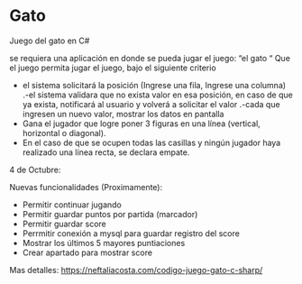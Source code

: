 # Gato
Juego del gato en C#


se requiera una aplicación en donde se pueda jugar el juego: “el gato “
Que el juego permita jugar el juego, bajo el siguiente criterio
- el sistema solicitará la posición (Ingrese una fila, Ingrese una columna)
.-el sistema validara que no exista valor en esa posición, en caso de que ya exista, notificará al usuario y volverá a solicitar el valor 
.-cada que ingresen un nuevo valor, mostrar los datos en pantalla
- Gana el jugador que logre poner 3 figuras en una línea (vertical, horizontal o diagonal). 
- En el caso de que se ocupen todas las casillas y ningún jugador haya realizado una línea recta, se declara empate.

4 de Octubre:

Nuevas funcionalidades (Proximamente):
- Permitir continuar jugando
- Permitir guardar puntos por partida (marcador)
- Permitir guardar  score
- Perrmitir conexión a mysql para guardar registro del score
- Mostrar los últimos 5 mayores puntiaciones
- Crear apartado para mostrar score


Mas detalles: https://neftaliacosta.com/codigo-juego-gato-c-sharp/
